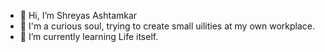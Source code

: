 - 👋 Hi, I’m Shreyas Ashtamkar
- 👀 I'm a curious soul, trying to create small uilities at my own workplace.
- 🌱 I’m currently learning Life itself.
